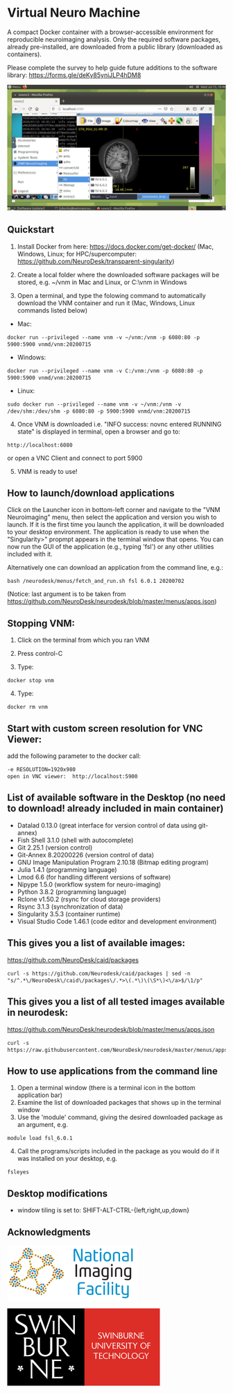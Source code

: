 # Virtual Neuro Machine

A compact Docker container with a browser-accessible environment for reproducible neuroimaging analysis. Only the required software packages, already pre-installed, are downloaded from a public library (downloaded as containers).

Please complete the survey to help guide future additions to the software library: https://forms.gle/deKy85yniJLP4hDM8

![Screenshot](Screenshot.png)

## Quickstart
1. Install Docker from here: https://docs.docker.com/get-docker/ (Mac, Windows, Linux; for HPC/supercomputer: https://github.com/NeuroDesk/transparent-singularity)

2. Create a local folder where the downloaded software packages will be stored, e.g. ~/vnm in Mac and Linux, or C:\vnm in Windows 

3. Open a terminal, and type the folowing command to automatically download the VNM container and run it (Mac, Windows, Linux commands listed below) 

* Mac:
```
docker run --privileged --name vnm -v ~/vnm:/vnm -p 6080:80 -p 5900:5900 vnmd/vnm:20200715
```
* Windows:
```
docker run --privileged --name vnm -v C:/vnm:/vnm -p 6080:80 -p 5900:5900 vnmd/vnm:20200715
```
* Linux:
```
sudo docker run --privileged --name vnm -v ~/vnm:/vnm -v /dev/shm:/dev/shm -p 6080:80 -p 5900:5900 vnmd/vnm:20200715
```

4. Once VNM is downloaded i.e. "INFO success: novnc entered RUNNING state" is displayed in terminal, open a browser and go to:
```
http://localhost:6080
```
or open a VNC Client and connect to port 5900

5. VNM is ready to use!


## How to launch/download applications
Click on the Launcher icon in bottom-left corner and navigate to the "VNM Neuroimaging" menu, then select the application and version you wish to launch. If it is the first time you launch the application, it will be downloaded to your desktop environment. The application is ready to use when the "Singularity>" propmpt appears in the terminal window that opens. You can now run the GUI of the application (e.g., typing 'fsl') or any other utilities included with it.

Alternatively one can download an application from the command line, e.g.:
```
bash /neurodesk/menus/fetch_and_run.sh fsl 6.0.1 20200702
```
(Notice: last argument is to be taken from https://github.com/NeuroDesk/neurodesk/blob/master/menus/apps.json)


## Stopping VNM:
1. Click on the terminal from which you ran VNM

2. Press control-C

3. Type:
```
docker stop vnm
```
4. Type:
```
docker rm vnm
```

## Start with custom screen resolution for VNC Viewer:
add the following parameter to the docker call:
```
-e RESOLUTION=1920x980
open in VNC viewer:  http://localhost:5900
```

## List of available software in the Desktop (no need to download! already included in main container)
* Datalad 0.13.0 (great interface for version control of data using git-annex)
* Fish Shell 3.1.0 (shell with autocomplete)
* Git 2.25.1 (version control)
* Git-Annex 8.20200226 (version control of data)
* GNU Image Manipulation Program 2.10.18 (Bitmap editing program)
* Julia 1.4.1 (programming language)
* Lmod 6.6 (for handling different versions of software)
* Nipype 1.5.0 (workflow system for neuro-imaging)
* Python 3.8.2 (programming language)
* Rclone v1.50.2 (rsync for cloud storage providers)
* Rsync 3.1.3 (synchronization of data)
* Singularity 3.5.3 (container runtime)
* Visual Studio Code 1.46.1 (code editor and development environment)

## This gives you a list of available images:
https://github.com/NeuroDesk/caid/packages
```
curl -s https://github.com/Neurodesk/caid/packages | sed -n "s/^.*\/NeuroDesk\/caid\/packages\/.*>\(.*\)\(\S*\)<\/a>$/\1/p"
```

## This gives you a list of all tested images available in neurodesk:
https://github.com/NeuroDesk/neurodesk/blob/master/menus/apps.json
```
curl -s https://raw.githubusercontent.com/NeuroDesk/neurodesk/master/menus/apps.json
```

## How to use applications from the command line
1. Open a terminal window (there is a terminal icon in the bottom application bar)
2. Examine the list of downloaded packages that shows up in the terminal window
3. Use the 'module' command, giving the desired downloaded package as an argument, e.g.
```
module load fsl_6.0.1
```
4. Call the programs/scripts included in the package as you would do if it was installed on your desktop, e.g.
```
fsleyes
```

## Desktop modifications
* window tiling is set to: SHIFT-ALT-CTRL-{left,right,up,down}

## Acknowledgments
![nif](nif.png)

![logo-long-full](logo-long-full.svg)
